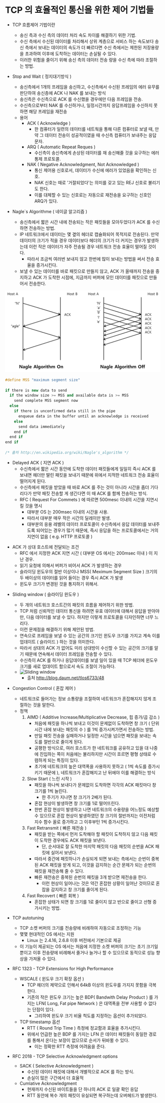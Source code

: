# TCP 의 효율적인 통신을 위한 제어 기법들
* TCP 흐름제어 기법이란
    - 송신 측과 수신 측의 데이터 처리 속도 차이를 해결하기 위한 기법.
    - 수신 측에서 수신된 데이터를 처리해서 상위 계층으로 서비스 하는 속도보다 
    송신 측에서 보내는 데이터의 속도가 더 빠르다면 수신 측에서는 제한된 저장용량을 초과하여 
    이후에 도착하는 데이터는 손실될 수 있다.
    - 이러한 위험을 줄이기 위해 송신 측의 데이터 전송 량을 수신 측에 따라 조절하는 방법.

* Stop and Wait ( 정지대기방식 )
	- 송신측에서 1개의 프레임을 송신하고, 수신측에서 수신된 프레임의 에러 유무를 판단하여 송신층에 ACK 나  NAK 를 보내는 방식
    - 송신측은 수신측으로 ACK 를 수신했을 경우에만 다음 프레임을 전송.
    - 수신측으로부터 NAK 를 수신하거나, 일정시간까지 응답프레임을 수신하지 못하면 해당 프레임을 재전송
    * 용어
    	- ACK ( Acknowledge )
       		- 한 컴퓨터가 일련의 데이터를 네트웍을 통해 다른 컴퓨터로 보낼 때, 
			만약 그 데이터 전송이 성공적이였을 때 수신측 컴퓨터가 보내주는 응답 문자.
       	- ARQ ( Automatic Repeat Reques )
       		- 수신측이 송신측에게 손상된 데이터를 재 송신해줄 것을 요구하는 에러 통제 프로토콜.
       	- NAK ( Negative Acknowledgment, Not Acknowledged )
       		- 통신 제어용 신호로서, 데이터가 수신에 에러가 있었음을 확인하는 신호. 
       		- NAK 신호는 때로 '거절되었다'는 의미를 갖고 있는 REJ 신호로 불리기도 한다. 
       		- 이를 대체할 수 있는 신호로는 자동으로 재전송을 요구하는 신호인 ARQ가 있다.

* Nagle`s Algorithme ( 네이글 알고리즘 )
	* 송신측에서 짧은 시간 내에 전송되는 작은 패킷들을 모아두었다가 ACK 를 수신하면 전송하는 방법.
	- IP 네트워크에서 데이터는 몇 곂의 헤더로 캡슐화되어 목적지로 전송된다. 
	만약 데이터의 크기가 적을 경우 데이터보다 헤더의 크기가 더 커지는 경우가 발생하는데 
	이런 작은 데이터가 자주 전송될 경우 네트워크 전송 효율이 떨어질 것이다.
		- 따라서 조금씩 여러번 보내지 않고 한번에 많이 보내는 방법을 써서 전송 효율을 증가시킨다.
	- 보낼 수 있는 데이터를 바로 패킷으로 만들지 않고, ACK 가 올때까지 전송을 중지하고
	ACK 가 도착한 시점에, 지금까지 버퍼에 모인 데이터를 패킷으로 만들어서 전송한다.

![Nagle]( https://github.com/martinkang/MyText/blob/master/LinuxNetworkProgramming/img/nagle2.png )


``` c++
#define MSS "maximum segment size"

if there is new data to send
  if the window size >= MSS and available data is >= MSS
    send complete MSS segment now
  else
    if there is unconfirmed data still in the pipe
      enqueue data in the buffer until an acknowledge is received
    else
      send data immediately
    end if
  end if
end if

/* 출처 http://en.wikipedia.org/wiki/Nagle's_algorithm */
```

* Delayed ACK ( 지연 ACK )
	- 수신측에서 짧은 시간 동안에 도착한 데이터 패킷들에게 일일히 즉시 ACK 를 보내면 
	헤더만 딸린 패킷을 보내기 때문에 위에서 지적한 네트워크 전송 효율이 떨어지게 된다.
	- 수신측에서 패킷을 받았을 때 바로 ACK 를 주는 것이 아니라 시간을 좀더 기다리다가
	만약 패킷 전송할 게 생긴다면 이 때 ACK 를 함께 전송하는 방식.
	- RFC ( Request For Commets ) 에 따르면 500mesc 이내의 시간을 지연시킬 것을 명시
		- 대부분 OS 는 200msec 이내의 시간을 사용.
		- 따라서 대부분 매우 작은 시간의 딜레이만 발생.
		- 대부분의 응용 레벨의 데이터 프로토콜이 수신측에서 응답 데이터를 보내주도록 되어있는 경우가 많기 때문에,
		즉시 응답을 하는 프로토콜에서는 거의 지연이 없음 ( e.g. HTTP 프로토콜 )

- ACK 가 상대 호스트에 전달되는 조건
	- RFC 에서 지정한 ACK 지연 시간 ( 대부분 OS 에서는 200msec 이내 ) 이 지난 경우.
	- 읽기 요청에 의해서 버퍼가 비어서 ACK 가 발생하는 경우
	- 슬라이딩 윈도우의 절반 이상이나 MSS( Meximum Segment Size ) 크기의 
	두 배이상의 데이터를 읽어 들이는 경우 즉시 ACK 가 발생
	- 윈도우 크기가 변경된 것을 통지하기 위해서.

* Sliding window ( 슬라이딩 윈도우 )
    - 두 개의 네트워크 호스트간의 패킷의 흐름을 제어하기 위한 방법.
	- TCP 처럼 신뢰적인 데이터 통신을 하려면 유효 데이터에 대해서 응답을 받아야만, 다음 데이터를 보낼 수 있다.
		하지만 이렇게 프로토콜을 디자인하면 너무 느리다.
	- 이런 문제점을 해결하기 위해 제안된 방법.
    - 연속으로 프레임을 보낼 수 있는 공간의 크기인 윈도우 크기를 가지고 
	계속 이를 업데이트 ( 슬라이드 ) 하는 것을 의미한다.
	- 따라서 상대의 ACK 가 없어도 미리 상대방이 수신할 수 있는 공간의 크기를 알기 때문에
	연속해서 데이터 프레임을 전송할 수 있다.
	- 수신측이 ACK 를 하거나 응답데이터를 보낼 일이 있을 때 TCP 헤더에 윈도우 크기를 새로 업데이트 함으로서
		속도 조절이 가능하다.
	- ![Sliding window]( http://cfile214.uf.daum.net/image/162B454650EB87FA1285A9 )  
		- 출처 http://blog.daum.net/tlos6733/48

* Congestion Control ( 혼잡 제어 )
	- 네트워크로 들어가는 정보 소통량을 조절하여 네트워크가 혼잡해지지 않게 조절하는 것을 말한다.
	* 정책
		1. AIMD ( Additive Increase/Multiplicative Decrease, 힙 증가/곱 감소 )
			- 처음에 패킷을 하나씩 보내고 이것이 문제없이 도착하면 창 크기 ( 단위 시간 내에 보내는 패킷의 수 )
			를 1씩 증가시켜가면서 전송하는 방법.
			- 만일 패킷 전송을 실패하거나 일정한 시간을 넘으면 패킷을 보내는 속도를 절반으로 줄이게 된다.
			- 공평한 방식으로, 여러 호스트가 한 네트워크를 공유하고 있을 대 나중에 진입하는 쪽이
			처음에는 불리하지만 시간이 흐르면 평형 상태로 수렴하게 되는 특징이 있다.
			- 초기에 네트워크의 높은 대역폭을 사용하지 못하고 ( 1씩 속도를 증가시키기 때문에 ), 
			네트워크가 혼잡해지고 난 뒤에야 이를 해결하는 방식
		2. Slow Start ( 느린 시작 )
			- 패킷을 하나씩 보내다가 문제없이 도착하면 각각의 ACK 패킷마다 창 크기를 1씩 늘린다.
				- 한 주기가 지나면 창 크기가 2배가 된다.
			- 혼잡 현상이 발생하면 창 크기를 1로 떨어뜨린다.
			- 한번 혼잡 현상이 발생하고 나면 네트워크의 수용량을 어느정도 예상할 수 있으므로 
			혼잡 현상이 발생하였던 창 크기의 절반까지는 이전처럼 지수 함수 꼴로 증가하고
			그 이후부턴 1씩 증가시킨다.
		3. Fast Retransmit ( 빠른 재전송 )
			- 패킷을 받는 쪽에서 먼저 도착해야 할 패킷이 도착하지 않고 
			다음 패킷이 도착한 경우에도 ACK 패킷을 보낸다. 
				- 단, 순서대로 잘 도착한 마지막 패킷의 다음 패킷의 순번을 ACK 패킷에 실어서 보낸다. 
			- 따라서 중간에 패킷하나가 손실되게 되면 보내는 측에서는 순번이 중복된 ACK 패킷을 받게 되고, 
			이것을 감지하는 순간 문제가 되는 순번의 패킷을 재전송해 줄 수 있다. 
			- 빠른 재전송은 중복된 순번의 패킷을 3개 받으면 재전송을 한다. 
				- 이런 현상이 일어나는 것은 약간 혼잡한 상황이 일어난 것이므로 
				혼잡을 감지하고 창 크기를 줄이게 된다.
		4. Fast Recovert ( 빠른 회복 )
			- 혼잡한 상태가 되면 창 크기를 1로 줄이지 않고 반으로 줄이고 선형 증가시키는 방법.
		
* TCP autotuning
	- TCP 소켓 버퍼의 크기를 전송량에 비례하여 자동으로 조정하는 기능
	- 몇몇 현대적인 OS 에서는 지원
		- Linux 는 2.4.16, 2.6.8 이후 버전에서 기본으로 제공
	- 이 기능이 제공되는 OS 에서는 처음에 지정한 소켓 버퍼의 크기는 초기 크기일 뿐이고
	이후 전송량에 비례해서 줄거나 늘거나 할 수 있으므로 동적으로 성능 향상을 가져올 수 있다.

* RFC 1323 - TCP Extensions for High Performance
	- WSCALE ( 윈도우 크기 확장 옵션 )
		- TCP 헤더의 제약으로 인해서 64kB 이상의 윈도우를 가지지 못함을 극복한다.
		- 기존의 작은 윈도우 크기는 높은 BDP( Bandwith Delay Product ) 를 가지는 LFN( Long, Fat pipe Network )
	 	은 대역폭을 전부 사용할 수 없다는 단점이 있다.
			- 그리하여 윈도우 크기 비율 척도를 지정하는 옵션이 추가되었다.
	- TCP timestamp 옵션
		- RTT ( Round Trip Time ) 측정에 정교함과 효율을 추가시킨다.
		- 위에서 언급한 높은 BDP 를 가지는 LFN 은 데이터 패킷들이 동일한 경로를 통해서
		온다는 보장이 없으므로 순서가 뒤바뀔 수 있다.
			- 이는 정확한 RTT 측정에 어려움을 준다.

* RFC 2018 - TCP Selective Acknowledgment options
	* SACK ( Selective Acknowledgment )
		- 수신된 데이터 패킷에 대해서 개별적으로 ACK 를 하는 방식.
		- 손실이 많은 구간에서 더 효율적
	* Cumlative Acknowledgment
		- 현재까지 수신된 바이트들을 단 하나의 ACK 로 일괄 확인 응답
		- RTT 동안에 복수 개의 패킷이 유실되면 복구하는데 오버헤드가 발생한다.


